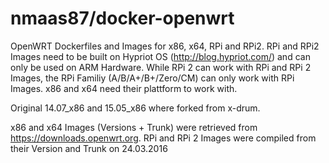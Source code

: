 # nmaas87/docker-openwrt
OpenWRT Dockerfiles and Images for x86, x64, RPi and RPi2.
RPi and RPi2 Images need to be built on Hypriot OS (http://blog.hypriot.com/) and can only be used on ARM Hardware.
While RPi 2 can work with RPi and RPi 2 Images, the RPi Familiy (A/B/A+/B+/Zero/CM) can only work with RPi Images.
x86 and x64 need their plattform to work with.

Original 14.07_x86 and 15.05_x86 where forked from x-drum.

x86 and x64 Images (Versions + Trunk) were retrieved from https://downloads.openwrt.org.
RPi and RPi 2 Images were compiled from their Version and Trunk on 24.03.2016
